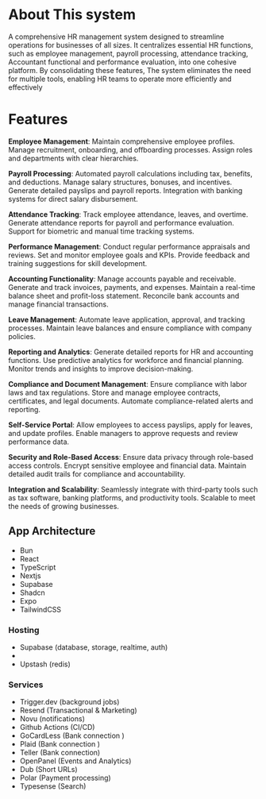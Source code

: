 <h1>About This system</h1>

 A comprehensive HR management system designed to streamline operations for businesses of all sizes. It centralizes essential HR functions, such as employee management, payroll processing, attendance tracking, Accountant functional and performance evaluation, into one cohesive platform. By consolidating these features, The system eliminates the need for multiple tools, enabling HR teams to operate more efficiently and effectively

 <h1>Features</h1>

**Employee Management**:
Maintain comprehensive employee profiles.
Manage recruitment, onboarding, and offboarding processes.
Assign roles and departments with clear hierarchies.


 **Payroll Processing**:
Automated payroll calculations including tax, benefits, and deductions.
Manage salary structures, bonuses, and incentives.
Generate detailed payslips and payroll reports.
Integration with banking systems for direct salary disbursement.


**Attendance Tracking**:
Track employee attendance, leaves, and overtime.
Generate attendance reports for payroll and performance evaluation.
Support for biometric and manual time tracking systems.


**Performance Management**:
Conduct regular performance appraisals and reviews.
Set and monitor employee goals and KPIs.
Provide feedback and training suggestions for skill development.

**Accounting Functionality**:
Manage accounts payable and receivable.
Generate and track invoices, payments, and expenses.
Maintain a real-time balance sheet and profit-loss statement.
Reconcile bank accounts and manage financial transactions.


**Leave Management**:
Automate leave application, approval, and tracking processes.
Maintain leave balances and ensure compliance with company policies.

**Reporting and Analytics**:
Generate detailed reports for HR and accounting functions.
Use predictive analytics for workforce and financial planning.
Monitor trends and insights to improve decision-making.

**Compliance and Document Management**:
Ensure compliance with labor laws and tax regulations.
Store and manage employee contracts, certificates, and legal documents.
Automate compliance-related alerts and reporting.

**Self-Service Portal**:
Allow employees to access payslips, apply for leaves, and update profiles.
Enable managers to approve requests and review performance data.

**Security and Role-Based Access**:
Ensure data privacy through role-based access controls.
Encrypt sensitive employee and financial data.
Maintain detailed audit trails for compliance and accountability.

**Integration and Scalability**:
Seamlessly integrate with third-party tools such as tax software, banking platforms, and productivity tools.
Scalable to meet the needs of growing businesses.

## App Architecture

- Bun
- React
- TypeScript
- Nextjs
- Supabase
- Shadcn
- Expo
- TailwindCSS

### Hosting

- Supabase (database, storage, realtime, auth)
- 
- Upstash (redis)

### Services

- Trigger.dev (background jobs)
- Resend (Transactional & Marketing)
- Novu (notifications)
- Github Actions (CI/CD)
- GoCardLess (Bank connection )
- Plaid (Bank connection )
- Teller (Bank connection)
- OpenPanel (Events and Analytics)
- Dub (Short URLs)
- Polar (Payment processing)
- Typesense (Search)
